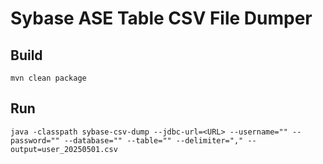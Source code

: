 # Sybase ASE Table CSV File Dumper

## Build

```
mvn clean package
```

## Run

```
java -classpath sybase-csv-dump --jdbc-url=<URL> --username="" --password="" --database="" --table="" --delimiter="," --output=user_20250501.csv
```
